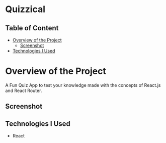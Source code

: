 # Quizzical

## Table of Content

 * [Overview of the Project](#overview-of-the-project)
      * [Screenshot](#screenshot)
 * [Technologies I Used](#technologies-i-used)
 
# Overview of the Project

A Fun Quiz App to test your knowledge made with the concepts of React.js and React Router.

## Screenshot



## Technologies I Used

* React
 
